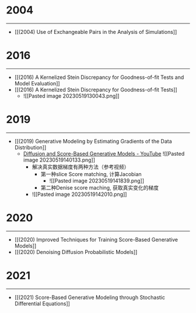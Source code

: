 # 2004
---
- [[(2004) Use of Exchangeable Pairs in the Analysis of Simulations]]

# 2016
---
- [[(2016) A Kernelized Stein Discrepancy for Goodness-of-fit Tests and Model Evaluation]]
- [[(2016) A Kernelized Stein Discrepancy for Goodness-of-fit Tests]]
	- ![[Pasted image 20230519130043.png]]

# 2019
---
- [[(2019) Generative Modeling by Estimating Gradients of the Data Distribution]]
	- [Diffusion and Score-Based Generative Models - YouTube](https://www.youtube.com/watch?v=wMmqCMwuM2Q) ![[Pasted image 20230519140133.png]]
		- 解决真实数据梯度有两种方法（参考视频）
			- 第一种slice Score matching, 计算Jacobian
				- ![[Pasted image 20230519141839.png]]
			- 第二种Denise score maching, 获取真实变化的梯度
		- ![[Pasted image 20230519142010.png]]
# 2020
---
- [[(2020) Improved Techniques for Training Score-Based Generative Models]]
- [[(2020) Denoising Diffusion Probabilistic Models]]

# 2021
---
- [[(2021) Score-Based Generative Modeling through Stochastic Differential Equations]]